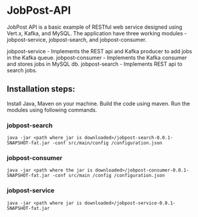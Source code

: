 # JobPost-API

 JobPost API is a basic example of RESTful web service designed using Vert.x, Kafka, and MySQL. The application have three working modules - jobpost-service, jobpost-search, and jobpost-consumer. 
 
 jobpost-service - Implements the REST api and Kafka producer to add jobs in the Kafka queue. 
 jobpost-consumer - Implements the Kafka consumer and stores jobs in MySQL db. 
 jobpost-search - Implements REST api to search jobs.
 
 
## Installation steps:
 Install Java, Maven on your machine. Build the code using maven. Run the modules using following commands. 
 
 ### jobpost-search
 ```
 java -jar <path where jar is downloaded>/jobpost-search-0.0.1-SNAPSHOT-fat.jar -conf src/main/config /configuration.json
 ```
 ### jobpost-consumer
 ```
 java -jar <path where the jar is downloaded>/jobpost-consumer-0.0.1-SNAPSHOT-fat.jar -conf src/main /config /configuration.json
 ```
 ### jobpost-service
 ```
 java -jar <path where jar is downloaded>/jobpost-service-0.0.1-SNAPSHOT-fat.jar
 ```
 
